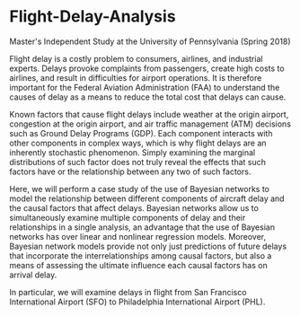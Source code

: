 # Flight-Delay-Analysis
Master's Independent Study at the University of Pennsylvania (Spring 2018)

Flight delay is a costly problem to consumers, airlines, and industrial experts. Delays provoke complaints from passengers, create high costs to airlines, and result in difficulties for airport operations. It is therefore important for the Federal Aviation Administration (FAA) to understand the causes of delay as a means to reduce the total cost that delays can cause.

Known factors that cause flight delays include weather at the origin airport, congestion at the origin airport, and air traffic management (ATM) decisions such as Ground Delay Programs (GDP). Each component interacts with other components in complex ways, which is why flight delays are an inherently stochastic phenomenon. Simply examining the marginal distributions of such factor does not truly reveal the effects that such factors have or the relationship between any two of such factors.

Here, we will perform a case study of the use of Bayesian networks to model the relationship between different components of aircraft delay and the causal factors that affect delays. Bayesian networks allow us to simultaneously examine multiple components of delay and their relationships in a single analysis, an advantage that the use of Bayesian networks has over linear and nonlinear regression models. Moreover, Bayesian network models provide not only just predictions of future delays that incorporate the interrelationships among causal factors, but also a means of assessing the ultimate influence each causal factors has on arrival delay.

In particular, we will examine delays in flight from San Francisco International Airport (SFO) to Philadelphia International Airport (PHL).
